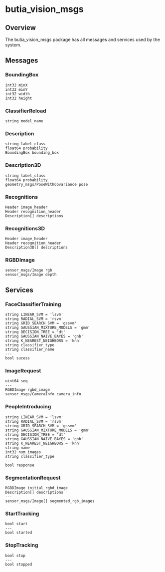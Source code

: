 # butia_vision_msgs
## Overview
The butia_vision_msgs package has all messages and services used by the system.
## Messages
### BoundingBox
    int32 minX
    int32 minY
    int32 width
    int32 height

### ClassifierReload
    string model_name

### Description
    string label_class
    float64 probability
    BoundingBox bounding_box

### Description3D
    string label_class
    float64 probability
    geometry_msgs/PoseWithCovariance pose

### Recognitions
    Header image_header
    Header recognition_header
    Description[] descriptions

### Recognitions3D
    Header image_header
    Header recognition_header
    Description3D[] descriptions

### RGBDImage
    sensor_msgs/Image rgb
    sensor_msgs/Image depth

## Services
### FaceClassifierTraining
    string LINEAR_SVM = 'lsvm'
    string RADIAL_SVM = 'rsvm'
    string GRID_SEARCH_SVM = 'gssvm'
    string GAUSSIAN_MIXTURE_MODELS = 'gmm'
    string DECISION_TREE = 'dt'
    string GAUSSIAN_NAIVE_BAYES = 'gnb'
    string K_NEAREST_NEIGHBORS = 'knn'
    string classifier_type
    string classifier_name
    ---
    bool sucess

### ImageRequest
    uint64 seq
    ---
    RGBDImage rgbd_image
    sensor_msgs/CameraInfo camera_info

### PeopleIntroducing
    string LINEAR_SVM = 'lsvm'
    string RADIAL_SVM = 'rsvm'
    string GRID_SEARCH_SVM = 'gssvm'
    string GAUSSIAN_MIXTURE_MODELS = 'gmm'
    string DECISION_TREE = 'dt'
    string GAUSSIAN_NAIVE_BAYES = 'gnb'
    string K_NEAREST_NEIGHBORS = 'knn'
    string name
    int32 num_images
    string classifier_type
    ---
    bool response

### SegmentationRequest
    RGBDImage initial_rgbd_image
    Description[] descriptions
    ---
    sensor_msgs/Image[] segmented_rgb_images

### StartTracking
    bool start
    ---
    bool started

### StopTracking
    bool stop
    ---
    bool stopped
